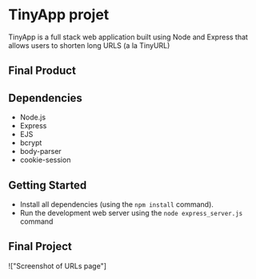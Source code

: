 # TinyApp projet

TinyApp is a full stack web application built using Node and Express that allows users to shorten long URLS (a la TinyURL)

## Final Product

## Dependencies

- Node.js
- Express
- EJS
- bcrypt
- body-parser
- cookie-session

## Getting Started

- Install all dependencies (using the `npm install` command).
- Run the development web server using the `node express_server.js` command

## Final Project

!["Screenshot of URLs page"]
